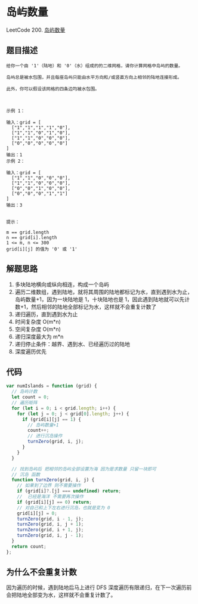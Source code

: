 # 岛屿数量

LeetCode 200.  [岛屿数量](https://leetcode-cn.com/problems/number-of-islands/)


## 题目描述
```
给你一个由 '1'（陆地）和 '0'（水）组成的的二维网格，请你计算网格中岛屿的数量。

岛屿总是被水包围，并且每座岛屿只能由水平方向和/或竖直方向上相邻的陆地连接形成。

此外，你可以假设该网格的四条边均被水包围。

 

示例 1：

输入：grid = [
  ["1","1","1","1","0"],
  ["1","1","0","1","0"],
  ["1","1","0","0","0"],
  ["0","0","0","0","0"]
]
输出：1
示例 2：

输入：grid = [
  ["1","1","0","0","0"],
  ["1","1","0","0","0"],
  ["0","0","1","0","0"],
  ["0","0","0","1","1"]
]
输出：3
 

提示：

m == grid.length
n == grid[i].length
1 <= m, n <= 300
grid[i][j] 的值为 '0' 或 '1'
```

## 解题思路

1. 多块陆地横向或纵向相连，构成一个岛屿
2. 遍历二维数组，遇到陆地，就将其周围的陆地都标记为水，直到遇到水为止，岛屿数量+1，因为一块陆地是 1，十块陆地也是 1，因此遇到陆地就可以先计数+1，然后相邻的陆地全部标记为水，这样就不会重复计数了
3. 递归遍历，直到遇到水为止
4. 时间复杂度 O(m*n)
5. 空间复杂度 O(m*n)
6. 递归深度最大为 m*n
7. 递归停止条件：越界、遇到水、已经遍历过的陆地
8. 深度遍历优先



## 代码

```javascript
var numIslands = function (grid) {
  // 岛屿计数
  let count = 0;
  // 遍历矩阵
  for (let i = 0; i < grid.length; i++) {
    for (let j = 0; j < grid[0].length; j++) {
      if (grid[i][j] == 1) {
        // 岛屿数量+1
        count++;
        // 进行沉岛操作
        turnZero(grid, i, j);
      }
    }
  }

  // 找到岛屿后 把相邻的岛屿全部设置为海 因为是求数量 只留一块即可
  // 沉岛 函数
  function turnZero(grid, i, j) {
    // 如果到了边界 则不需要操作
    if (grid[i]?.[j] === undefined) return;
    //  已经是海洋 不需要再次操作
    if (grid[i][j] == 0) return;
    // 对自己和上下左右进行沉岛，也就是变为 0
    grid[i][j] = 0;
    turnZero(grid, i - 1, j);
    turnZero(grid, i, j + 1);
    turnZero(grid, i + 1, j);
    turnZero(grid, i, j - 1);
  }
  return count;
};
```


## 为什么不会重复计数

因为遍历的时候，遇到陆地后马上进行 DFS 深度遍历有限递归，在下一次遍历前会把陆地全部变为水，这样就不会重复计数了。
